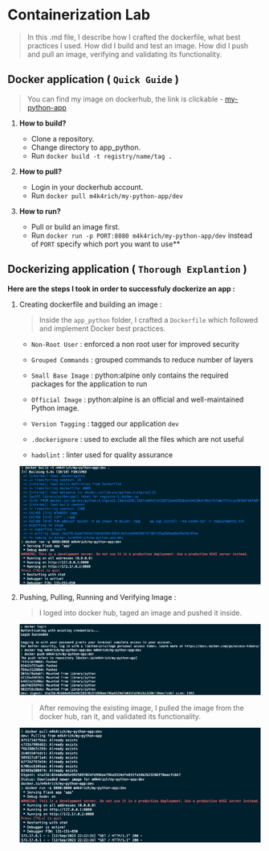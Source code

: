 # Containerization Lab

> In this .md file, I describe how I crafted the dockerfile, what best practices I used. How did I build and test an image. How did I push and pull an image, verifying and validating its functionality. 

## Docker application ( `Quick Guide` )
 
 > You can find my image on dockerhub, the link is clickable -  [my-python-app](https://hub.docker.com/layers/m4k4rich/my-python-app/dev/images/sha256:02eb0a9d5e9925897024fd996ee796a9324dfe035fa59b2b23286f78eecfcb67)

 1. **How to build?** 
 
     - Clone a repository.
     - Change directory to app_python.
     - Run ```docker build -t registry/name/tag .```

 2. **How to pull?**

    - Login in your dockerhub account.
    - Run ```docker pull m4k4rich/my-python-app/dev```

 3. **How to run?**

    - Pull or build an image first.
    - Run ```docker run -p PORT:8080 m4k4rich/my-python-app/dev``` instead of `PORT` specify which port you want to use**

## Dockerizing application ( `Thorough Explantion` )

**Here are the steps I took in order to successfuly dockerize an app :**

1. Creating dockerfile and building an image : 

    > Inside the `app_python` folder, I crafted a `Dockerfile` which followed and implement Docker best practices. 

    - `Non-Root User` : enforced a non root user for improved security

    - `Grouped Commands` : grouped commands to reduce number of layers 

    - `Small Base Image` : python:alpine only contains the required packages for the 
    application to run 

    - `Official Image` : python:alpine is an official and well-maintained Python image. 

    - `Version Tagging` : tagged our application `dev`

    - `.dockerignore` : used to exclude all the files which are not useful

    - `hadolint` : linter used for quality assurance 

    ![Screenshot](./images/building.png)

2. Pushing, Pulling, Running and Verifying Image : 
    > I loged into docker hub, taged an image and pushed it inside. 
    
    ![Screenshot](./images/pushing.png)

    > After removing the existing image, I pulled the image from the docker hub, ran it, and validated its functionality.

    ![Screenshot](./images/pulling.png)
